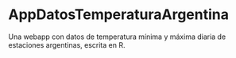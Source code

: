 # AppDatosTemperaturaArgentina
Una webapp con datos de temperatura mínima y máxima diaria de estaciones argentinas, escrita en R.
